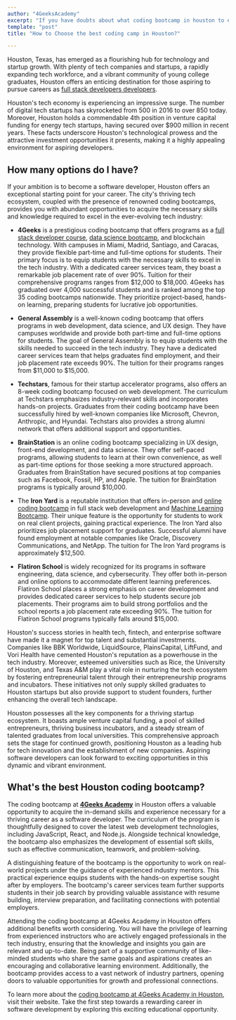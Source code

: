 ```yaml
---
author: "4GeeksAcademy"
excerpt: "If you have doubts about what coding bootcamp in houston to enroll in, we are here to give you all the options available to you!"
template: "post"
title: "How to Choose the best coding camp in Houston?"

---
```


Houston, Texas, has emerged as a flourishing hub for technology and startup growth. With plenty of tech companies and startups, a rapidly expanding tech workforce, and a vibrant community of young college graduates, Houston offers an enticing destination for those aspiring to pursue careers as [full stack developers developers](https://4geeksacademy.com/us/full-stack-developer/full-stack-developer).

Houston's tech economy is experiencing an impressive surge. The number of digital tech startups has skyrocketed from 500 in 2016 to over 850 today. Moreover, Houston holds a commendable 4th position in venture capital funding for energy tech startups, having secured over $900 million in recent years. These facts underscore Houston's technological prowess and the attractive investment opportunities it presents, making it a highly appealing environment for aspiring developers.

## How many options do I have?

If your ambition is to become a software developer, Houston offers an exceptional starting point for your career. The city's thriving tech ecosystem, coupled with the presence of renowned coding bootcamps, provides you with abundant opportunities to acquire the necessary skills and knowledge required to excel in the ever-evolving tech industry:

- **4Geeks** is a prestigious coding bootcamp that offers programs as a [full stack developer course](https://4geeksacademy.com/us/coding-bootcamps/part-time-full-stack-developer), [data science bootcamp](https://4geeksacademy.com/us/coding-bootcamps/datascience-machine-learning), and blockchain technology. With campuses in Miami, Madrid, Santiago, and Caracas, they provide flexible part-time and full-time options for students. Their primary focus is to equip students with the necessary skills to excel in the tech industry. With a dedicated career services team, they boast a remarkable job placement rate of over 90%. Tuition for their comprehensive programs ranges from $12,000 to $18,000. 4Geeks has graduated over 4,000 successful students and is ranked among the top 35 coding bootcamps nationwide. They prioritize project-based, hands-on learning, preparing students for lucrative job opportunities.

- **General Assembly** is a well-known coding bootcamp that offers programs in web development, data science, and UX design. They have campuses worldwide and provide both part-time and full-time options for students. The goal of General Assembly is to equip students with the skills needed to succeed in the tech industry. They have a dedicated career services team that helps graduates find employment, and their job placement rate exceeds 90%. The tuition for their programs ranges from $11,000 to $15,000.

- **Techstars**, famous for their startup accelerator programs, also offers an 8-week coding bootcamp focused on web development. The curriculum at Techstars emphasizes industry-relevant skills and incorporates hands-on projects. Graduates from their coding bootcamp have been successfully hired by well-known companies like Microsoft, Chevron, Anthropic, and Hyundai. Techstars also provides a strong alumni network that offers additional support and opportunities.

- **BrainStation** is an online coding bootcamp specializing in UX design, front-end development, and data science. They offer self-paced programs, allowing students to learn at their own convenience, as well as part-time options for those seeking a more structured approach. Graduates from BrainStation have secured positions at top companies such as Facebook, Fossil, HP, and Apple. The tuition for BrainStation programs is typically around $10,000.

- The **Iron Yard** is a reputable institution that offers in-person and [online coding bootcamp](https://4geeksacademy.com/us/coding-campus/online-coding-bootcamp) in full stack web development and [Machine Learning Bootcamp](https://4geeksacademy.com/us/coding-bootcamps/machine-learning-engineering). Their unique feature is the opportunity for students to work on real client projects, gaining practical experience. The Iron Yard also prioritizes job placement support for graduates. Successful alumni have found employment at notable companies like Oracle, Discovery Communications, and NetApp. The tuition for The Iron Yard programs is approximately $12,500.

- **Flatiron School** is widely recognized for its programs in software engineering, data science, and cybersecurity. They offer both in-person and online options to accommodate different learning preferences. Flatiron School places a strong emphasis on career development and provides dedicated career services to help students secure job placements. Their programs aim to build strong portfolios and the school reports a job placement rate exceeding 90%. The tuition for Flatiron School programs typically falls around $15,000.

Houston's success stories in health tech, fintech, and enterprise software have made it a magnet for top talent and substantial investments. Companies like BBK Worldwide, LiquidSource, PlainsCapital, LiftFund, and Vori Health have cemented Houston's reputation as a powerhouse in the tech industry. Moreover, esteemed universities such as Rice, the University of Houston, and Texas A&M play a vital role in nurturing the tech ecosystem by fostering entrepreneurial talent through their entrepreneurship programs and incubators. These initiatives not only supply skilled graduates to Houston startups but also provide support to student founders, further enhancing the overall tech landscape.

Houston possesses all the key components for a thriving startup ecosystem. It boasts ample venture capital funding, a pool of skilled entrepreneurs, thriving business incubators, and a steady stream of talented graduates from local universities. This comprehensive approach sets the stage for continued growth, positioning Houston as a leading hub for tech innovation and the establishment of new companies. Aspiring software developers can look forward to exciting opportunities in this dynamic and vibrant environment.

## What's the best Houston coding bootcamp?

The coding bootcamp at [**4Geeks Academy**](https://4geeksacademy.com/) in Houston offers a valuable opportunity to acquire the in-demand skills and experience necessary for a thriving career as a software developer. The curriculum of the program is thoughtfully designed to cover the latest web development technologies, including JavaScript, React, and Node.js. Alongside technical knowledge, the bootcamp also emphasizes the development of essential soft skills, such as effective communication, teamwork, and problem-solving. 

A distinguishing feature of the bootcamp is the opportunity to work on real-world projects under the guidance of experienced industry mentors. This practical experience equips students with the hands-on expertise sought after by employers. The bootcamp's career services team further supports students in their job search by providing valuable assistance with resume building, interview preparation, and facilitating connections with potential employers.

Attending the coding bootcamp at 4Geeks Academy in Houston offers additional benefits worth considering. You will have the privilege of learning from experienced instructors who are actively engaged professionals in the tech industry, ensuring that the knowledge and insights you gain are relevant and up-to-date. Being part of a supportive community of like-minded students who share the same goals and aspirations creates an encouraging and collaborative learning environment. Additionally, the bootcamp provides access to a vast network of industry partners, opening doors to valuable opportunities for growth and professional connections.

To learn more about the [coding bootcamp at 4Geeks Academy in Houston](https://4geeksacademy.com/us/coding-campus/coding-bootcamp-houston), visit their website. Take the first step towards a rewarding career in software development by exploring this exciting educational opportunity.